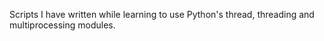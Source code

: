 Scripts I have written while learning to use Python's thread, threading
and multiprocessing modules.
